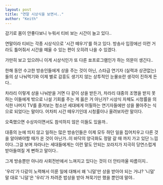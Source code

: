 ```yaml
---
layout: post
title: "연말 시상식을 보면서.."
author: "Keith"
---
```


감기로 몸이 안좋다보니 누워서 티비 보는 시간이 늘고 있다..

연말이라 티비는 각종 시상식으로 '시간 떼우기'를 하고 있다. 
방송사 입장에선 이런 거라도 틀어줘서 시간을 떼울 수 있는 편이 오히려 나을 수 있겠다.

가만히 보고 있으려니 이게 시상식인가 또 다른 쑈프로그램인가 하는 의문이 생긴다..

한해 동안 수고한 방송인들에게 상을 주는 것이 아닌, 스타급 연기자 (실력과 상관없는)들의 상 나눠먹기와 이제 별로 감흥도 생기지 않는 상투적인 눈물쑈란 생각이 진하게 든다..

차라리 이렇게 상을 나눠받을 거면 다 같이 상을 받든가, 차라리 대중의 조명을 받지 못하는 이들에게 밖으로 나설 기회를 주는 게 옳은 거 아닌가? 시상식 자체도 시청률을 의식한 나머지 TV를 즐겨보는 청소년 세대에게 어필하는 연기자들에만 상을 몰아주는 식으로 되었다는 말이다. 어차피 시간 떼우기인데 시청률이나 올려보자란 말이다.

오죽했으면 수상자이면서도 참석하지 않은 이들도 있을까..

대중의 눈에 띄지 않고 일하는 많은 방송인들은 이제 모두 하던 일을 집어치우고 다른 것을 알아봐야할 때가 온 것이 아닌가..이 바닥의 양극화도 정말 갈 때 까지 가고 있단 느낌이다..그걸 보며 자라나는 세대들에게는 이런 말도 안되는 꼬라지가 지극히 당연스럽게 받아들여질 게 뻔하고 말이다..

그게 방송뿐만 아니라 사회전반에서 느껴지고 있다는 것이 더 안타까울 따름이지..

'우리'가 다같이 노력해서 이룬 일에 대해서 왜 '니덜'만 상을 받아야 되는 거냐? '니덜' 말 대로 '니덜'은 '우리'가 차려준 밥상을 받아 쳐묵기만 했을 뿐인데 말야..



